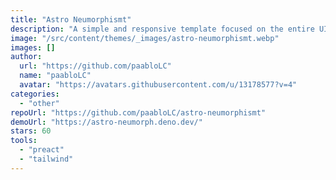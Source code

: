 ```yaml
---
title: "Astro Neumorphismt"
description: "A simple and responsive template focused on the entire UI design style with neumorphism styles. Built with AstroJS, TypeScript, Preact, and styled with Tailwind CSS."
image: "/src/content/themes/_images/astro-neumorphismt.webp"
images: []
author:
  url: "https://github.com/paabloLC"
  name: "paabloLC"
  avatar: "https://avatars.githubusercontent.com/u/13178577?v=4"
categories:
  - "other"
repoUrl: "https://github.com/paabloLC/astro-neumorphismt"
demoUrl: "https://astro-neumorph.deno.dev/"
stars: 60
tools:
  - "preact"
  - "tailwind"
---
```

